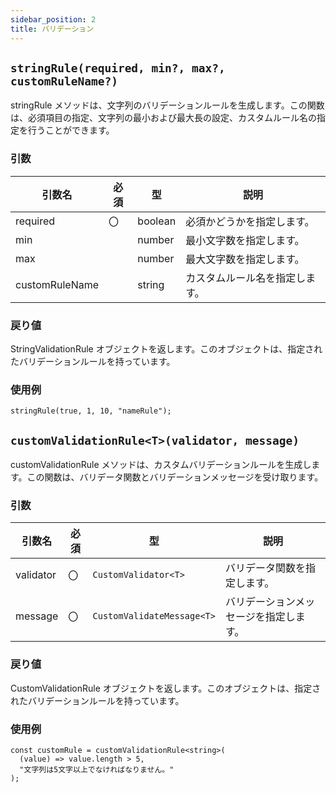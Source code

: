 ```yaml
---
sidebar_position: 2
title: バリデーション
---
```


## `stringRule(required, min?, max?, customRuleName?)`

stringRule メソッドは、文字列のバリデーションルールを生成します。この関数は、必須項目の指定、文字列の最小および最大長の設定、カスタムルール名の指定を行うことができます。

<h3>引数</h3>

| 引数名         | 必須 | 型      | 説明                           |
| -------------- | ---- | ------- | ------------------------------ |
| required       | 〇   | boolean | 必須かどうかを指定します。     |
| min            |      | number  | 最小文字数を指定します。       |
| max            |      | number  | 最大文字数を指定します。       |
| customRuleName |      | string  | カスタムルール名を指定します。 |

<h3>戻り値</h3>

StringValidationRule オブジェクトを返します。このオブジェクトは、指定されたバリデーションルールを持っています。

<h3>使用例</h3>

```tsx
stringRule(true, 1, 10, "nameRule");
```

## `customValidationRule<T>(validator, message)`

customValidationRule メソッドは、カスタムバリデーションルールを生成します。この関数は、バリデータ関数とバリデーションメッセージを受け取ります。

<h3>引数</h3>

| 引数名    | 必須 | 型                         | 説明                                   |
| --------- | ---- | -------------------------- | -------------------------------------- |
| validator | 〇   | `CustomValidator<T>`       | バリデータ関数を指定します。           |
| message   | 〇   | `CustomValidateMessage<T>` | バリデーションメッセージを指定します。 |

<h3>戻り値</h3>

CustomValidationRule オブジェクトを返します。このオブジェクトは、指定されたバリデーションルールを持っています。

<h3>使用例</h3>

```tsx
const customRule = customValidationRule<string>(
  (value) => value.length > 5,
  "文字列は5文字以上でなければなりません。"
);
```
